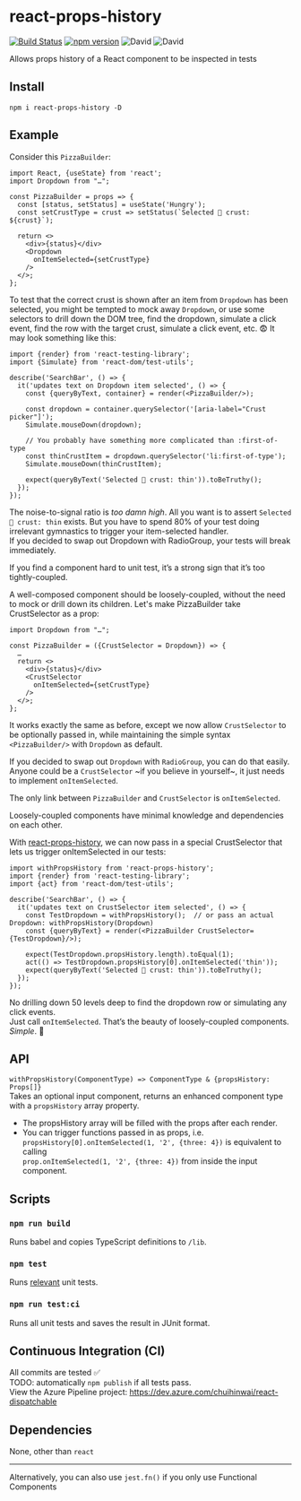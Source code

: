 # react-props-history
[![Build Status](https://dev.azure.com/EdmondChuiHW/react-props-history/_apis/build/status/EdmondChuiHW.react-props-history?branchName=master)](https://dev.azure.com/EdmondChuiHW/react-props-history/_build/latest?definitionId=3&branchName=master)
[![npm version](https://badge.fury.io/js/react-props-history.svg)](https://badge.fury.io/js/react-props-history)
![David](https://img.shields.io/david/EdmondChuiHW/react-props-history.svg)
![David](https://img.shields.io/david/dev/EdmondChuiHW/react-props-history.svg)

Allows props history of a React component to be inspected in tests

## Install
`npm i react-props-history -D`

## Example
Consider this `PizzaBuilder`:
```
import React, {useState} from 'react';
import Dropdown from "…";

const PizzaBuilder = props => {
  const [status, setStatus] = useState('Hungry');
  const setCrustType = crust => setStatus(`Selected 🍕 crust: ${crust}`);

  return <>
    <div>{status}</div>
    <Dropdown
      onItemSelected={setCrustType}
    />
  </>;
};
```
To test that the correct crust is shown after an item from `Dropdown` has been selected, you might be tempted to mock away `Dropdown`, or use some selectors to drill down the DOM tree, find the dropdown, simulate a click event, find the row with the target crust, simulate a click event, etc. 😨 It may look something like this: 
```
import {render} from 'react-testing-library';
import {Simulate} from 'react-dom/test-utils';

describe('SearchBar', () => {
  it('updates text on Dropdown item selected', () => {
    const {queryByText, container} = render(<PizzaBuilder/>);
    
    const dropdown = container.querySelector('[aria-label="Crust picker"]');
    Simulate.mouseDown(dropdown);
    
    // You probably have something more complicated than :first-of-type
    const thinCrustItem = dropdown.querySelector('li:first-of-type');
    Simulate.mouseDown(thinCrustItem);

    expect(queryByText('Selected 🍕 crust: thin')).toBeTruthy();
  });
});
```
The noise-to-signal ratio is _too damn high_. All you want is to assert `Selected 🍕 crust: thin` exists. But you have to spend 80% of your test doing irrelevant gymnastics to trigger your item-selected handler.  
If you decided to swap out Dropdown with RadioGroup, your tests will break immediately.

If you find a component hard to unit test, it’s a strong sign that it’s too tightly-coupled.

A well-composed component should be loosely-coupled, without the need to mock or drill down its children. Let's make PizzaBuilder take CrustSelector as a prop:
```
import Dropdown from "…";

const PizzaBuilder = ({CrustSelector = Dropdown}) => {
  …
  return <>
    <div>{status}</div>
    <CrustSelector
      onItemSelected={setCrustType}
    />
  </>;
};
```
It works exactly the same as before, except we now allow `CrustSelector` to be optionally passed in, while maintaining the simple syntax `<PizzaBuilder/>` with `Dropdown` as default.

If you decided to swap out `Dropdown` with `RadioGroup`, you can do that easily. Anyone could be a `CrustSelector` ~if you believe in yourself~, it just needs to implement `onItemSelected`.

The only link between `PizzaBuilder` and `CrustSelector` is `onItemSelected`.

Loosely-coupled components have minimal knowledge and dependencies on each other.

With [react-props-history](https://github.com/EdmondChuiHW/react-props-history), we can now pass in a special CrustSelector that lets us trigger onItemSelected in our tests:
```
import withPropsHistory from 'react-props-history';
import {render} from 'react-testing-library';
import {act} from 'react-dom/test-utils';

describe('SearchBar', () => {
  it('updates text on CrustSelector item selected', () => {
    const TestDropdown = withPropsHistory();  // or pass an actual Dropdown: withPropsHistory(Dropdown)
    const {queryByText} = render(<PizzaBuilder CrustSelector={TestDropdown}/>);

    expect(TestDropdown.propsHistory.length).toEqual(1);
    act(() => TestDropdown.propsHistory[0].onItemSelected('thin'));
    expect(queryByText('Selected 🍕 crust: thin')).toBeTruthy();
  });
});
```
No drilling down 50 levels deep to find the dropdown row or simulating any click events.  
Just call `onItemSelected`. That’s the beauty of loosely-coupled components.  
_Simple_. 🍻

## API
`withPropsHistory(ComponentType) => ComponentType & {propsHistory: Props[]}`  
Takes an optional input component, returns an enhanced component type with a `propsHistory` array property.  
* The propsHistory array will be filled with the props after each render.
* You can trigger functions passed in as props, i.e.  
`propsHistory[0].onItemSelected(1, '2', {three: 4})` is equivalent to calling  
`prop.onItemSelected(1, '2', {three: 4})` from inside the input component.

## Scripts
### `npm run build`
Runs babel and copies TypeScript definitions to `/lib`.  

### `npm test`
Runs [relevant](https://jestjs.io/docs/en/cli#watch) unit tests.  

### `npm run test:ci`
Runs all unit tests and saves the result in JUnit format.  

## Continuous Integration (CI)
All commits are tested ✅  
TODO: automatically `npm publish` if all tests pass.  
View the Azure Pipeline project: https://dev.azure.com/chuihinwai/react-dispatchable

## Dependencies
None, other than `react`

--------
Alternatively, you can also use `jest.fn()` if you only use Functional Components

